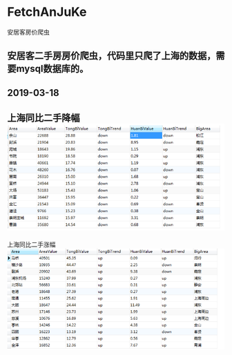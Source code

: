# FetchAnJuKe
安居客房价爬虫

## 安居客二手房房价爬虫，代码里只爬了上海的数据，需要mysql数据库的。

## 2019-03-18 
上海同比二手降幅
![降幅](./DOC/IMG/20190318Down.png)
---
上海同比二手涨幅
![涨幅](./DOC/IMG/20190318Up.png)
